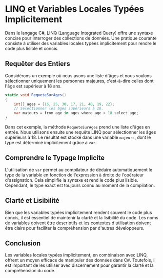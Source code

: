 # LINQ et Variables Locales Typées Implicitement

Dans le langage C#, LINQ (Language Integrated Query) offre une syntaxe concise pour interroger des collections de données. Une pratique courante consiste à utiliser des variables locales typées implicitement pour rendre le code plus lisible et concis.

## Requêter des Entiers

Considérons un exemple où nous avons une liste d'âges et nous voulons sélectionner uniquement les personnes majeures, c'est-à-dire celles dont l'âge est supérieur à 18 ans.

```csharp
static void RequeteSurAges()
{
    int[] ages = {16, 25, 30, 17, 21, 40, 19, 22};
    // Sélectionner les âges supérieurs à 18.
    var majeurs = from age in ages where age > 18 select age;
}
```

Dans cet exemple, la méthode `RequeteSurAges` prend une liste d'âges en entrée. Nous utilisons ensuite une requête LINQ pour sélectionner les âges supérieurs à 18. Le résultat est stocké dans une variable `majeurs`, dont le type est déterminé implicitement grâce à `var`.

## Comprendre le Typage Implicite

L'utilisation de `var` permet au compilateur de déduire automatiquement le type de la variable en fonction de l'expression à droite de l'opérateur d'assignation. Cela simplifie la syntaxe et rend le code plus lisible. Cependant, le type exact est toujours connu au moment de la compilation.

## Clarté et Lisibilité

Bien que les variables typées implicitement rendent souvent le code plus concis, il est essentiel de maintenir la clarté et la lisibilité du code. Les noms de variables doivent être descriptifs et les contextes d'utilisation doivent être clairs pour faciliter la compréhension par d'autres développeurs.

## Conclusion

Les variables locales typées implicitement, en combinaison avec LINQ, offrent un moyen efficace de manipuler des données dans C#. Toutefois, il est important de les utiliser avec discernement pour garantir la clarté et la compréhension du code.
